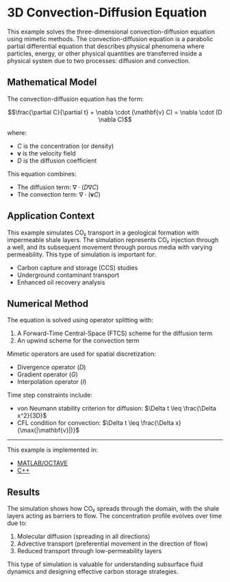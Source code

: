 # 3D Convection-Diffusion Equation

This example solves the three-dimensional convection-diffusion equation using mimetic methods. The convection-diffusion equation is a parabolic partial differential equation that describes physical phenomena where particles, energy, or other physical quantities are transferred inside a physical system due to two processes: diffusion and convection.

## Mathematical Model

The convection-diffusion equation has the form:

$$\frac{\partial C}{\partial t} + \nabla \cdot (\mathbf{v} C) = \nabla \cdot (D \nabla C)$$

where:
- $C$ is the concentration (or density)
- $\mathbf{v}$ is the velocity field
- $D$ is the diffusion coefficient

This equation combines:
- The diffusion term: $\nabla \cdot (D \nabla C)$
- The convection term: $\nabla \cdot (\mathbf{v} C)$

## Application Context

This example simulates CO₂ transport in a geological formation with impermeable shale layers. The simulation represents CO₂ injection through a well, and its subsequent movement through porous media with varying permeability. This type of simulation is important for:
- Carbon capture and storage (CCS) studies
- Underground contaminant transport
- Enhanced oil recovery analysis

## Numerical Method

The equation is solved using operator splitting with:
1. A Forward-Time Central-Space (FTCS) scheme for the diffusion term
2. An upwind scheme for the convection term

Mimetic operators are used for spatial discretization:
- Divergence operator ($D$)
- Gradient operator ($G$)
- Interpolation operator ($I$)

Time step constraints include:
- von Neumann stability criterion for diffusion: $\Delta t \leq \frac{\Delta x^2}{3D}$
- CFL condition for convection: $\Delta t \leq \frac{\Delta x}{\max(|\mathbf{v}|)}$

---

This example is implemented in:
- [MATLAB/OCTAVE](https://github.com/csrc-sdsu/mole/blob/main/examples/matlab_octave/convection_diffusion3D.m)
- [C++](https://github.com/csrc-sdsu/mole/blob/main/examples/cpp/convection_diffusion3D.cpp)

## Results

The simulation shows how CO₂ spreads through the domain, with the shale layers acting as barriers to flow. The concentration profile evolves over time due to:
1. Molecular diffusion (spreading in all directions)
2. Advective transport (preferential movement in the direction of flow)
3. Reduced transport through low-permeability layers

This type of simulation is valuable for understanding subsurface fluid dynamics and designing effective carbon storage strategies. 
